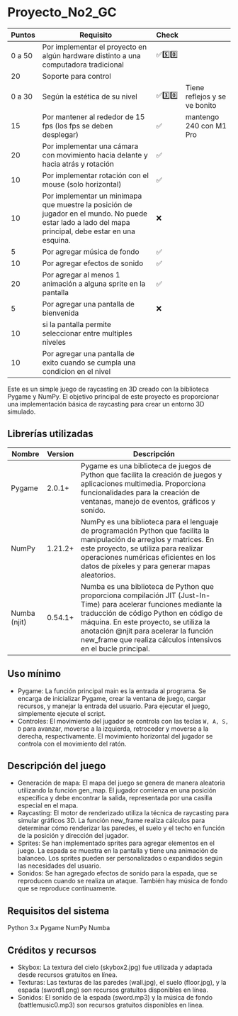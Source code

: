 # Proyecto_No2_GC

| Puntos | Requisito | Check |  |
|----|----|----|----|
| 0 a 50 | Por implementar el proyecto en algún hardware distinto a una computadora tradicional | ✅5️⃣0️⃣ |  |
| 20 | Soporte para control |  |  |
| 0 a 30 | Según la estética de su nivel | ✅3️⃣0️⃣ | Tiene reflejos y se ve bonito |
| 15 | Por mantener al rededor de 15 fps (los fps se deben desplegar) | ✅ | mantengo 240 con M1 Pro |
| 20 | Por implementar una cámara con movimiento hacia delante y hacia atrás y rotación | ✅ |  |
| 10 | Por implementar rotación con el mouse (solo horizontal) | ✅ |  |
| 10 | Por implementar un minimapa que muestre la posición de jugador en el mundo. No puede estar lado a lado del mapa principal, debe estar en una esquina.  | ❌ |  |
| 5 | Por agregar música de fondo | ✅ |  |
| 10 | Por agregar efectos de sonido | ✅ |  |
| 20 | Por agregar al menos 1 animación a alguna sprite en la pantalla | ✅ |  |
| 5 | Por agregar una pantalla de bienvenida  | ❌ |  |
| 10 | si la pantalla permite seleccionar entre multiples niveles |  |  |
| 10 | Por agregar una pantalla de exito cuando se cumpla una condicion en el nivel |  |  |




Este es un simple juego de raycasting en 3D creado con la biblioteca Pygame y NumPy. El objetivo principal de este proyecto es proporcionar una implementación básica de raycasting para crear un entorno 3D simulado.

## Librerías utilizadas 
| Nombre | Version | Descripción|
|----|----|----|
| Pygame | 2.0.1+ |  Pygame es una biblioteca de juegos de Python que facilita la creación de juegos y aplicaciones multimedia. Proporciona funcionalidades para la creación de ventanas, manejo de eventos, gráficos y sonido. |
| NumPy | 1.21.2+ | NumPy es una biblioteca para el lenguaje de programación Python que facilita la manipulación de arreglos y matrices. En este proyecto, se utiliza para realizar operaciones numéricas eficientes en los datos de píxeles y para generar mapas aleatorios. |
| Numba (njit) | 0.54.1+ | Numba es una biblioteca de Python que proporciona compilación JIT (Just-In-Time) para acelerar funciones mediante la traducción de código Python en código de máquina. En este proyecto, se utiliza la anotación @njit para acelerar la función new_frame que realiza cálculos intensivos en el bucle principal. |

## Uso mínimo
- Pygame: La función principal main es la entrada al programa. Se encarga de inicializar Pygame, crear la ventana de juego, cargar recursos, y manejar la entrada del usuario. Para ejecutar el juego, simplemente ejecute el script.
- Controles: El movimiento del jugador se controla con las teclas `W, A, S, D` para avanzar, moverse a la izquierda, retroceder y moverse a la derecha, respectivamente. El movimiento horizontal del jugador se controla con el movimiento del ratón.

## Descripción del juego
- Generación de mapa: El mapa del juego se genera de manera aleatoria utilizando la función gen_map. El jugador comienza en una posición específica y debe encontrar la salida, representada por una casilla especial en el mapa.
- Raycasting: El motor de renderizado utiliza la técnica de raycasting para simular gráficos 3D. La función new_frame realiza cálculos para determinar cómo renderizar las paredes, el suelo y el techo en función de la posición y dirección del jugador.
- Sprites: Se han implementado sprites para agregar elementos en el juego. La espada se muestra en la pantalla y tiene una animación de balanceo. Los sprites pueden ser personalizados o expandidos según las necesidades del usuario.
- Sonidos: Se han agregado efectos de sonido para la espada, que se reproducen cuando se realiza un ataque. También hay música de fondo que se reproduce continuamente.

## Requisitos del sistema
Python 3.x
Pygame
NumPy
Numba

## Créditos y recursos
- Skybox: La textura del cielo (skybox2.jpg) fue utilizada y adaptada desde recursos gratuitos en línea.
- Texturas: Las texturas de las paredes (wall.jpg), el suelo (floor.jpg), y la espada (sword1.png) son recursos gratuitos disponibles en línea.
- Sonidos: El sonido de la espada (sword.mp3) y la música de fondo (battlemusic0.mp3) son recursos gratuitos disponibles en línea.
